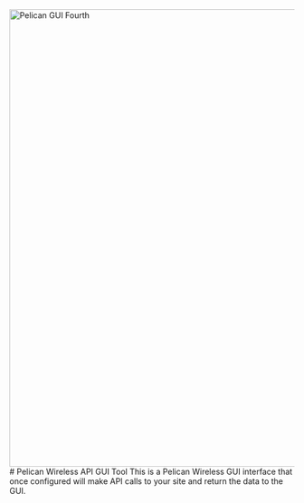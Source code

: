 <img width="898" height="809" alt="Pelican GUI Fourth" src="https://github.com/user-attachments/assets/5151d259-f4a7-4026-a929-5a4ec8e7849b" />
# Pelican Wireless API GUI Tool
This is a Pelican Wireless GUI interface that once configured will make API calls to your site and return the data to the GUI. 
